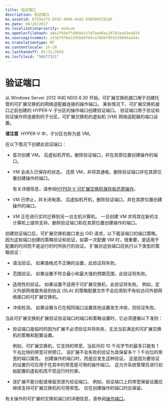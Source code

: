 ```yaml
---
title: 验证端口
description: 验证端口
ms.assetid: 67556275-EF02-4996-A3A2-E9D5D6FCD1AF
ms.date: 04/20/2017
ms.localizationpriority: medium
ms.openlocfilehash: a8e2f92effdb6bb1c7d7ae06ac26781ea53e4d34
ms.sourcegitcommit: a33b7978e22d5bb9f65ca7056f955319049a2e4c
ms.translationtype: MT
ms.contentlocale: zh-CN
ms.lasthandoff: 01/31/2019
ms.locfileid: "56577521"
---
```

# <a name="validation-ports"></a>验证端口


从 Windows Server 2012 中的 NDIS 6.30 开始，可扩展交换机接口用于创建托管的可扩展交换机的网络适配器连接的操作端口。 某些情况下，可扩展交换机接口之前创建的 HYPER-V 子分区的操作端口创建验证端口。 验证端口用于验证和验证操作将连接到的子分区，可扩展交换机的虚拟机 (VM) 网络适配器的端口设置。

**请注意**  HYPER-V 中，子分区也称为是 VM。

 

在以下情况下创建此验证端口：

-   首次创建 VM。 后虚拟机开机，删除验证端口，并在其原位置创建操作的端口。

-   VM 会进入已保存的状态。 还原 VM，并将其通电，删除验证端口并在其原位置创建操作的端口。

    有关详细信息，请参阅[HYPER-V 可扩展交换机保存和还原操作](hyper-v-extensible-switch-save-and-restore-operations.md)。

-   VM 已停止，并关闭电源。 后虚拟机开机，删除验证端口，并在其原位置创建操作的端口。

-   VM 正在进行实时迁移到另一台主机计算机。 一旦创建 VM 并将其在新的主计算机上提供支持，删除验证端口和在其原位置创建操作的端口。

创建验证端口后，可扩展交换机接口发出 OID 请求，以下载该端口的端口策略。 因为这些端口创建的策略验证和验证，如第一次配置 VM 时，很重要，是适用于配置的时间而不是运行的时所执行的验证。 扩展对这些端口应执行以下类型的策略验证：

-   语法验证。 如果值格式不正确的设置，此验证将失败。

-   范围验证。 如果设置不符合最小和最大值的预期范围，此验证将失败。

-   适用性的验证。 如果设置不适用于可扩展交换机，此验证将失败。 例如，定义外部网络服务级别协议 (SLA) 的策略配置文件不会应用到不有权访问外部网络接口的可扩展交换机。

-   冲突检测。 如果设置与已在相同端口设置其他设置发生冲突，则验证失败。

当此可扩展交换机扩展验证验证端口的端口和策略设置时，它必须遵循以下准则：

-   验证端口是临时的因为扩展不必须验证并将失败，无法当前满足的可扩展交换机的策略和配置设置。

    例如，可扩展交换机，它支持的带宽，当前月的 10 千兆字节的最多只能有 1 千兆比特的带宽可供预订。 该扩展不会失败的验证为其保留多个 1 千兆位的带宽的端口属性。 创建操作的端口时，而是应发生这种验证。 这是因为要验证的设置仍可应用于在其中的带宽是可用的操作端口。 这允许系统管理员进行初始配置的虚拟机而不受运行时约束。

-   该扩展不能分配或保留资源为验证端口。 例如，验证端口上的带宽保留设置应继续支持可扩展交换机的可用带宽。 仅在创建操作的端口时应保留。

有关操作的可扩展的交换机端口的详细信息，请参阅[操作端口](operational-ports.md)。

 

 





